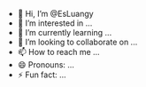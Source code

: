 - 👋 Hi, I’m @EsLuangy
- 👀 I’m interested in ...
- 🌱 I’m currently learning ...
- 💞️ I’m looking to collaborate on ...
- 📫 How to reach me ...
- 😄 Pronouns: ...
- ⚡ Fun fact: ...

<!---
EsLuangy/EsLuangy is a ✨ special ✨ repository because its `README.md` (this file) appears on your GitHub profile.
You can click the Preview link to take a look at your changes.
---
print("hola a todos")
